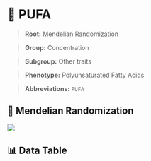 # 🧪 PUFA

> **Root:** Mendelian Randomization

> **Group:** Concentration  

> **Subgroup:** Other traits

> **Phenotype:** Polyunsaturated Fatty Acids  

> **Abbreviations:** `PUFA`

## 🧬 Mendelian Randomization  

<img src="/MR/Figures/Inverse/PUFA.png"/>


## 📊 Data Table


<CsvTableMRI src="/public/MR/Data/Inverse/PUFA.csv"/>

